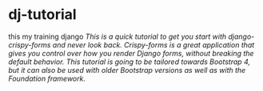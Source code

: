 # dj-tutorial
this my training django
*This is a quick tutorial to get you start with django-crispy-forms and never look back. Crispy-forms is a great application that gives you control over how you render Django forms, without breaking the default behavior. This tutorial is going to be tailored towards Bootstrap 4, but it can also be used with older Bootstrap versions as well as with the Foundation framework.*
